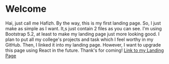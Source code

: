 <h1>Welcome</h1>
Hai, just call me Hafizh. By the way, this is my first landing page. So, I just make as simple as I want.
It,s just contain 2 files as you can see. I'm using Bootstrap 5.2, at least to make my landing page just more looking good.
I plan to put all my college's projects and task which I feel worthy in my GitHub. Then, I linked it into my landing page.
However, I want to upgrade this page using React in the future. Thank's for coming!
<a href="https://hfzdzakii.github.io" target="_blank">Link to my Landing Page</a>
